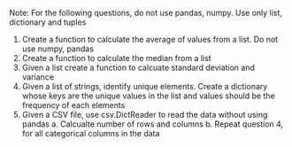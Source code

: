 Note: For the following questions, do not use pandas, numpy. Use only list, dictionary and tuples
1. Create a function to calculate the average of values from a list. Do not use numpy, pandas
2. Create a function to calculate the median from a list
3. Given a list create a function to calcuate standard deviation and variance
4. Given a list of strings, identify unique elements. Create a dictionary whose keys are the unique values in the list and values should be the frequency of each elements
5. Given a CSV file, use csv.DictReader to read the data without using pandas
  a. Calcualte number of rows and columns
  b. Repeat question 4, for all categorical columns in the data
